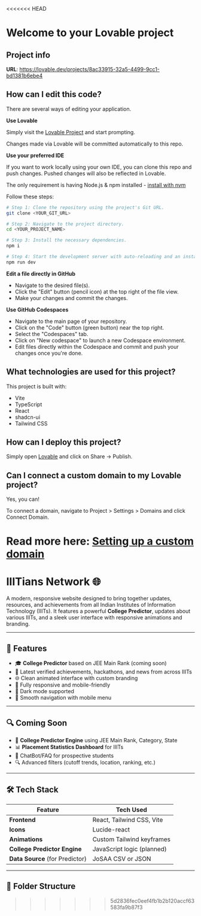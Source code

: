 <<<<<<< HEAD
# Welcome to your Lovable project

## Project info

**URL**: https://lovable.dev/projects/8ac33915-32a5-4499-9cc1-bd1381b6ebe4

## How can I edit this code?

There are several ways of editing your application.

**Use Lovable**

Simply visit the [Lovable Project](https://lovable.dev/projects/8ac33915-32a5-4499-9cc1-bd1381b6ebe4) and start prompting.

Changes made via Lovable will be committed automatically to this repo.

**Use your preferred IDE**

If you want to work locally using your own IDE, you can clone this repo and push changes. Pushed changes will also be reflected in Lovable.

The only requirement is having Node.js & npm installed - [install with nvm](https://github.com/nvm-sh/nvm#installing-and-updating)

Follow these steps:

```sh
# Step 1: Clone the repository using the project's Git URL.
git clone <YOUR_GIT_URL>

# Step 2: Navigate to the project directory.
cd <YOUR_PROJECT_NAME>

# Step 3: Install the necessary dependencies.
npm i

# Step 4: Start the development server with auto-reloading and an instant preview.
npm run dev
```

**Edit a file directly in GitHub**

- Navigate to the desired file(s).
- Click the "Edit" button (pencil icon) at the top right of the file view.
- Make your changes and commit the changes.

**Use GitHub Codespaces**

- Navigate to the main page of your repository.
- Click on the "Code" button (green button) near the top right.
- Select the "Codespaces" tab.
- Click on "New codespace" to launch a new Codespace environment.
- Edit files directly within the Codespace and commit and push your changes once you're done.

## What technologies are used for this project?

This project is built with:

- Vite
- TypeScript
- React
- shadcn-ui
- Tailwind CSS

## How can I deploy this project?

Simply open [Lovable](https://lovable.dev/projects/8ac33915-32a5-4499-9cc1-bd1381b6ebe4) and click on Share -> Publish.

## Can I connect a custom domain to my Lovable project?

Yes, you can!

To connect a domain, navigate to Project > Settings > Domains and click Connect Domain.

Read more here: [Setting up a custom domain](https://docs.lovable.dev/tips-tricks/custom-domain#step-by-step-guide)
=======
# IIITians Network 🌐

A modern, responsive website designed to bring together updates, resources, and achievements from all Indian Institutes of Information Technology (IIITs). It features a powerful **College Predictor**, updates about various IIITs, and a sleek user interface with responsive animations and branding.

---

## 🚀 Features

- 🎓 **College Predictor** based on JEE Main Rank (coming soon)
- 📰 Latest verified achievements, hackathons, and news from across IIITs
- 🌐 Clean animated interface with custom branding
- 📱 Fully responsive and mobile-friendly
- 🌙 Dark mode supported
- 🧭 Smooth navigation with mobile menu

---

## 🔍 Coming Soon

- 🎯 **College Predictor Engine** using JEE Main Rank, Category, State
- 📊 **Placement Statistics Dashboard** for IIITs
- 💬 ChatBot/FAQ for prospective students
- 🔍 Advanced filters (cutoff trends, location, ranking, etc.)

---

## 🛠️ Tech Stack

| Feature                         | Tech Used                            |
|----------------------------------|---------------------------------------|
| **Frontend**                    | React, Tailwind CSS, Vite             |
| **Icons**                       | Lucide-react                          |
| **Animations**                  | Custom Tailwind keyframes             |
| **College Predictor Engine**    | JavaScript logic (planned)            |
| **Data Source** (for Predictor) | JoSAA CSV or JSON                     |

---

## 📁 Folder Structure

>>>>>>> 5d2836fec0eef4fb1b2b120accf63583fa9b87f3
